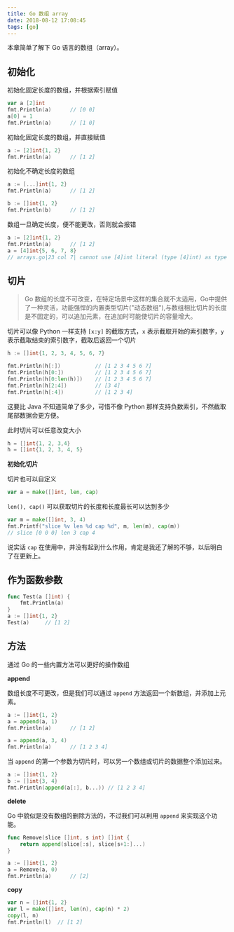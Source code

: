 ```yaml
---
title: Go 数组 array
date: 2018-08-12 17:08:45
tags: [go]
---
```


本章简单了解下 Go 语言的数组（array）。
<!-- more --><!-- toc -->

## 初始化

初始化固定长度的数组，并根据索引赋值

```go
var a [2]int
fmt.Println(a)      // [0 0]
a[0] = 1
fmt.Println(a)      // [1 0]
```

初始化固定长度的数组，并直接赋值

```go
a := [2]int{1, 2}
fmt.Println(a)      // [1 2]
```

初始化不确定长度的数组

```go
a := [...]int{1, 2}
fmt.Println(a)      // [1 2]

b := []int{1, 2}
fmt.Println(b)      // [1 2]
```

数组一旦确定长度，便不能更改，否则就会报错

```go
a := [2]int{1, 2}
fmt.Println(a)      // [1 2]
a = [4]int{5, 6, 7, 8}
// arrays.go|23 col 7| cannot use [4]int literal (type [4]int) as type [2]int in assignment
```

## 切片

> Go 数组的长度不可改变，在特定场景中这样的集合就不太适用，Go中提供了一种灵活，功能强悍的内置类型切片("动态数组"),与数组相比切片的长度是不固定的，可以追加元素，在追加时可能使切片的容量增大。

切片可以像 Python 一样支持 `[x:y]` 的截取方式，`x` 表示截取开始的索引数字，`y` 表示截取结束的索引数字，截取后返回一个切片

```go
h := []int{1, 2, 3, 4, 5, 6, 7}

fmt.Println(h[:])           // [1 2 3 4 5 6 7]
fmt.Println(h[0:])          // [1 2 3 4 5 6 7]
fmt.Println(h[0:len(h)])    // [1 2 3 4 5 6 7]
fmt.Println(h[2:4])         // [3 4]
fmt.Println(h[:4])          // [1 2 3 4]
```

这要比 Java 不知道简单了多少，可惜不像 Python 那样支持负数索引，不然截取尾部数据会更方便。

此时切片可以任意改变大小

```go
h = []int{1, 2, 3,4}
h = []int{1, 2, 3, 4, 5}
```

**初始化切片**

切片也可以自定义

```go
var a = make([]int, len, cap)
```

`len(), cap()` 可以获取切片的长度和长度最长可以达到多少

```go
var m = make([]int, 3, 4)
fmt.Printf("slice %v len %d cap %d", m, len(m), cap(m))
// slice [0 0 0] len 3 cap 4
```

说实话 `cap` 在使用中，并没有起到什么作用，肯定是我还了解的不够，以后明白了在更新上。


## 作为函数参数

```go
func Test(a []int) {
	fmt.Println(a)
}
a := []int{1, 2}
Test(a)     // [1 2]
```

## 方法

通过 Go 的一些内置方法可以更好的操作数组

**append**

数组长度不可更改，但是我们可以通过 `append` 方法返回一个新数组，并添加上元素。

```go
a := []int{1, 2}
a = append(a, 1)
fmt.Println(a)      // [1 2]

a = append(a, 3, 4)
fmt.Println(a)      // [1 2 3 4]
```

当 `append` 的第一个参数为切片时，可以另一个数组或切片的数据整个添加过来。

```go
a := []int{1, 2}
b := []int{3, 4}
fmt.Println(append(a[:], b...)) // [1 2 3 4]
```

**delete**

Go 中貌似是没有数组的删除方法的，不过我们可以利用 `append` 来实现这个功能。

```go
func Remove(slice []int, s int) []int {
    return append(slice[:s], slice[s+1:]...)
}

a := []int{1, 2}
a = Remove(a, 0)
fmt.Println(a)      // [2]
```

**copy**

```go
var n = []int{1, 2}
var l = make([]int, len(n), cap(n) * 2)
copy(l, n)
fmt.Println(l)  // [1 2]
```
